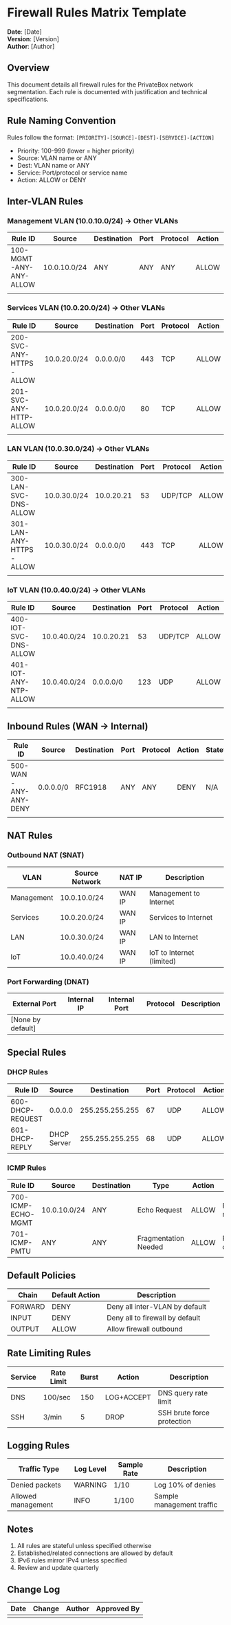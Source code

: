 # Firewall Rules Matrix Template

**Date**: [Date]  
**Version**: [Version]  
**Author**: [Author]

## Overview

This document details all firewall rules for the PrivateBox network segmentation. Each rule is documented with justification and technical specifications.

## Rule Naming Convention

Rules follow the format: `[PRIORITY]-[SOURCE]-[DEST]-[SERVICE]-[ACTION]`
- Priority: 100-999 (lower = higher priority)
- Source: VLAN name or ANY
- Dest: VLAN name or ANY
- Service: Port/protocol or service name
- Action: ALLOW or DENY

## Inter-VLAN Rules

### Management VLAN (10.0.10.0/24) → Other VLANs

| Rule ID | Source | Destination | Port | Protocol | Action | Stateful | Description |
|---------|--------|-------------|------|----------|--------|----------|-------------|
| 100-MGMT-ANY-ANY-ALLOW | 10.0.10.0/24 | ANY | ANY | ANY | ALLOW | Yes | Management can access all |
| | | | | | | | |

### Services VLAN (10.0.20.0/24) → Other VLANs

| Rule ID | Source | Destination | Port | Protocol | Action | Stateful | Description |
|---------|--------|-------------|------|----------|--------|----------|-------------|
| 200-SVC-ANY-HTTPS-ALLOW | 10.0.20.0/24 | 0.0.0.0/0 | 443 | TCP | ALLOW | Yes | Services to Internet HTTPS |
| 201-SVC-ANY-HTTP-ALLOW | 10.0.20.0/24 | 0.0.0.0/0 | 80 | TCP | ALLOW | Yes | Services to Internet HTTP |
| | | | | | | | |

### LAN VLAN (10.0.30.0/24) → Other VLANs

| Rule ID | Source | Destination | Port | Protocol | Action | Stateful | Description |
|---------|--------|-------------|------|----------|--------|----------|-------------|
| 300-LAN-SVC-DNS-ALLOW | 10.0.30.0/24 | 10.0.20.21 | 53 | UDP/TCP | ALLOW | Yes | LAN to AdGuard DNS |
| 301-LAN-ANY-HTTPS-ALLOW | 10.0.30.0/24 | 0.0.0.0/0 | 443 | TCP | ALLOW | Yes | LAN to Internet HTTPS |
| | | | | | | | |

### IoT VLAN (10.0.40.0/24) → Other VLANs

| Rule ID | Source | Destination | Port | Protocol | Action | Stateful | Description |
|---------|--------|-------------|------|----------|--------|----------|-------------|
| 400-IOT-SVC-DNS-ALLOW | 10.0.40.0/24 | 10.0.20.21 | 53 | UDP/TCP | ALLOW | Yes | IoT to AdGuard DNS |
| 401-IOT-ANY-NTP-ALLOW | 10.0.40.0/24 | 0.0.0.0/0 | 123 | UDP | ALLOW | Yes | IoT NTP time sync |
| | | | | | | | |

## Inbound Rules (WAN → Internal)

| Rule ID | Source | Destination | Port | Protocol | Action | Stateful | Description |
|---------|--------|-------------|------|----------|--------|----------|-------------|
| 500-WAN-ANY-ANY-DENY | 0.0.0.0/0 | RFC1918 | ANY | ANY | DENY | N/A | Block all inbound by default |
| | | | | | | | |

## NAT Rules

### Outbound NAT (SNAT)

| VLAN | Source Network | NAT IP | Description |
|------|----------------|--------|-------------|
| Management | 10.0.10.0/24 | WAN IP | Management to Internet |
| Services | 10.0.20.0/24 | WAN IP | Services to Internet |
| LAN | 10.0.30.0/24 | WAN IP | LAN to Internet |
| IoT | 10.0.40.0/24 | WAN IP | IoT to Internet (limited) |

### Port Forwarding (DNAT)

| External Port | Internal IP | Internal Port | Protocol | Description |
|---------------|-------------|---------------|----------|-------------|
| [None by default] | | | | |

## Special Rules

### DHCP Rules

| Rule ID | Source | Destination | Port | Protocol | Action | Description |
|---------|--------|-------------|------|----------|--------|-------------|
| 600-DHCP-REQUEST | 0.0.0.0 | 255.255.255.255 | 67 | UDP | ALLOW | DHCP requests |
| 601-DHCP-REPLY | DHCP Server | 255.255.255.255 | 68 | UDP | ALLOW | DHCP replies |

### ICMP Rules

| Rule ID | Source | Destination | Type | Action | Description |
|---------|--------|-------------|------|--------|-------------|
| 700-ICMP-ECHO-MGMT | 10.0.10.0/24 | ANY | Echo Request | ALLOW | Ping from management |
| 701-ICMP-PMTU | ANY | ANY | Fragmentation Needed | ALLOW | Path MTU discovery |

## Default Policies

| Chain | Default Action | Description |
|-------|----------------|-------------|
| FORWARD | DENY | Deny all inter-VLAN by default |
| INPUT | DENY | Deny all to firewall by default |
| OUTPUT | ALLOW | Allow firewall outbound |

## Rate Limiting Rules

| Service | Rate Limit | Burst | Action | Description |
|---------|------------|-------|--------|-------------|
| DNS | 100/sec | 150 | LOG+ACCEPT | DNS query rate limit |
| SSH | 3/min | 5 | DROP | SSH brute force protection |

## Logging Rules

| Traffic Type | Log Level | Sample Rate | Description |
|--------------|-----------|-------------|-------------|
| Denied packets | WARNING | 1/10 | Log 10% of denies |
| Allowed management | INFO | 1/100 | Sample management traffic |

## Notes

1. All rules are stateful unless specified otherwise
2. Established/related connections are allowed by default
3. IPv6 rules mirror IPv4 unless specified
4. Review and update quarterly

## Change Log

| Date | Change | Author | Approved By |
|------|--------|--------|-------------|
| | | | |